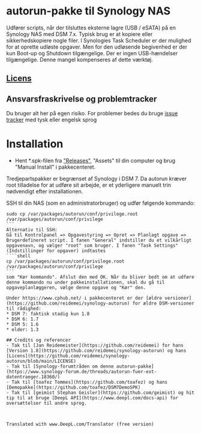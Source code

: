 # autorun-pakke til Synology NAS
Udfører scripts, når der tilsluttes eksterne lagre (USB / eSATA) på en Synology NAS med DSM 7.x. Typisk brug er at kopiere eller sikkerhedskopiere nogle filer.
I Synologies Task Scheduler er der mulighed for at oprette udløste opgaver. Men for den udløsende begivenhed er der kun Boot-up og Shutdown tilgængelige. Der er ingen USB-hændelser tilgængelige. Denne mangel kompenseres af dette værktøj.

## [Licens](https://htmlpreview.github.io/?https://github.com/schmidhorst/synology-autorun/blob/main/package/ui/licence_dan.html)

## Ansvarsfraskrivelse og problemtracker
Du bruger alt her på egen risiko.
For problemer bedes du bruge [issue tracker](https://github.com/schmidhorst/synology-autorun/issues) med tysk eller engelsk sprog

# Installation
* Hent *.spk-filen fra ["Releases"](https://github.com/schmidhorst/synology-autorun/releases), "Assets" til din computer og brug "Manual Install" i pakkecenteret.

Tredjepartspakker er begrænset af Synology i DSM 7. Da autorun kræver root
tilladelse for at udføre sit arbejde, er et yderligere manuelt trin nødvendigt efter installationen.

SSH til din NAS (som en administratorbruger) og udfør følgende kommando:
````shell
sudo cp /var/packages/autorun/conf/privilege.root /var/packages/autorun/conf/privilege
```
Alternativ til SSH:
Gå til Kontrolpanel => Opgavestyring => Opret => Planlagt opgave => Brugerdefineret script. I fanen "General" indstiller du et vilkårligt opgavenavn, og vælger "root" som bruger. I fanen "Task Settings" (Indstillinger for opgaver) indtastes
````shell
cp /var/packages/autorun/conf/privilege.root /var/packages/autorun/conf/privilege
```
som "Kør kommando". Afslut den med OK. Når du bliver bedt om at udføre denne kommando nu under pakkeinstallationen, skal du gå til opgaveplanlæggeren, vælge denne opgave og "Kør" den.

Under https://www.cphub.net/ i pakkecenteret er der [ældre versioner](https://github.com/reidemei/synology-autorun) for ældre DSM-versioner til rådighed:
* DSM 7: faktisk stadig kun 1.8
* DSM 6: 1.7
* DSM 5: 1.6
* elder: 1.3

## Credits og referencer
- Tak til [Jan Reidemeister](https://github.com/reidemei) for hans [Version 1.8](https://github.com/reidemei/synology-autorun) og hans [Licens](https://github.com/reidemei/synology-autorun/blob/main/LICENSE)
- Tak til [Synology-forumtråden om denne autorun-pakke](https://www.synology-forum.de/threads/autorun-fuer-ext-datentraeger.18360/)
- Tak til [toafez Tommes](https://github.com/toafez) og hans [Demopakke](https://github.com/toafez/DSM7DemoSPK)
- Tak til [geimist Stephan Geisler](https://github.com/geimist) og hit tip til at bruge [DeepL API](https://www.deepl.com/docs-api) for oversættelser til andre sprog.



Translated with www.DeepL.com/Translator (free version)